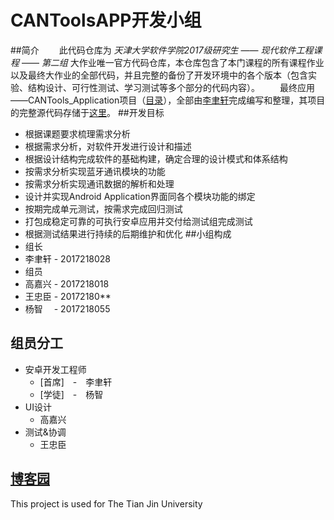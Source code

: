# CANToolsAPP开发小组
##简介
&#8195;&#8195;此代码仓库为 *天津大学软件学院2017级研究生* —— *现代软件工程课程* —— *第二组* 大作业唯一官方代码仓库，本仓库包含了本门课程的所有课程作业以及最终大作业的全部代码，并且完整的备份了开发环境中的各个版本（包含实验、结构设计、可行性测试、学习测试等多个部分的代码内容）。
&#8195;&#8195;最终应用——CANTools_Application项目（[目录](https://github.com/LeeYuxuan1104/HelloWorld/tree/master/AppCanTool.v2)），全部由[李聿轩](https://github.com/LeeYuxuan1104)完成编写和整理，其项目的完整源代码存储于[这里](https://github.com/LeeYuxuan1104/HelloWorld/tree/master/AppCanTool.v2/src/com)。
##开发目标
  -  根据课题要求梳理需求分析
  -  根据需求分析，对软件开发进行设计和描述
  -  根据设计结构完成软件的基础构建，确定合理的设计模式和体系结构
  -  按需求分析实现蓝牙通讯模块的功能
  -  按需求分析实现通讯数据的解析和处理
  -  设计并实现Android Application界面同各个模块功能的绑定
  -  按期完成单元测试，按需求完成回归测试
  -  打包成稳定可靠的可执行安卓应用并交付给测试组完成测试
  -  根据测试结果进行持续的后期维护和优化
##小组构成
-  组长
  -  李聿轩 - 2017218028
-  组员
  -  高嘉兴 - 2017218018
  -  王忠臣 - 20172180**
  -  杨智&#8194;&#8194; - 2017218055
## 组员分工
- 安卓开发工程师 
    - [首席]&#8195;-&#8195;李聿轩
    - [学徒]&#8195;-&#8195;杨智
- UI设计
    - 高嘉兴
- 测试&协调
    - 王忠臣
## [博客园](http://www.cnblogs.com/LiYuxuan1104/)
This project is used for The Tian Jin University 